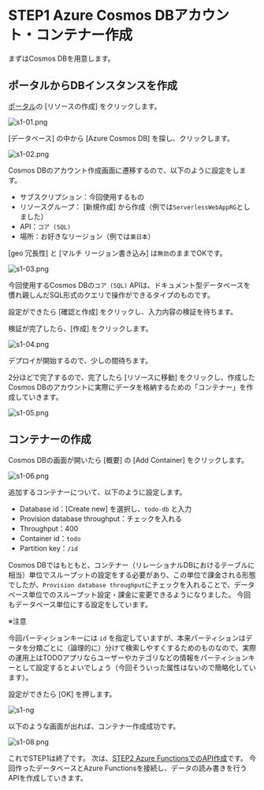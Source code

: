 # STEP1 Azure Cosmos DBアカウント・コンテナー作成
まずはCosmos DBを用意します。

## ポータルからDBインスタンスを作成

[ポータル](https://portal.azure.com)の [リソースの作成] をクリックします。

![s1-01.png](images/s1-01.png)


[データベース] の中から [Azure Cosmos DB] を探し、クリックします。

![s1-02.png](images/s1-02.png)

Cosmos DBのアカウント作成画面に遷移するので、以下のように設定をします。

- サブスクリプション：今回使用するもの
- リソースグループ： [新規作成] から作成（例では`ServerlessWebAppRG`としました）
- API：`コア (SQL)`
- 場所：お好きなリージョン（例では`東日本`）

[geo 冗長性] と [マルチ リージョン書き込み] は`無効`のままでOKです。

![s1-03.png](images/s1-03.png)

今回使用するCosmos DBの`コア (SQL)` APIは、ドキュメント型データベースを慣れ親しんだSQL形式のクエリで操作ができるタイプのものです。

設定ができたら [確認と作成] をクリックし、入力内容の検証を待ちます。

検証が完了したら、[作成] をクリックします。

![s1-04.png](images/s1-04.png)

デプロイが開始するので、少しの間待ちます。

2分ほどで完了するので、完了したら [リソースに移動] をクリックし、作成したCosmos DBのアカウントに実際にデータを格納するための「コンテナー」を作成していきます。

![s1-05.png](images/s1-05.png)

## コンテナーの作成

Cosmos DBの画面が開いたら [概要] の [Add Container] をクリックします。

![s1-06.png](images/s1-06.png)

追加するコンテナーについて、以下のように設定します。

- Database id：[Create new] を選択し、`todo-db` と入力
- Provision database throughput：チェックを入れる
- Throughput：400
- Container id：`todo`
- Partition key：`/id`

Cosmos DBではもともと、コンテナー（リレーショナルDBにおけるテーブルに相当）単位でスループットの設定をする必要があり、この単位で課金される形態でしたが、`Provision database throughput`にチェックを入れることで、データベース単位でのスループット設定・課金に変更できるようになりました。
今回もデータベース単位にする設定をしています。

※注意

今回パーティションキーには `id` を指定していますが、本来パーティションはデータを分類ごとに（論理的に）分けて検索しやすくするためのものなので、実際の運用上はTODOアプリならユーザーやカテゴリなどの情報をパーティションキーとして設定するとよいでしょう（今回そういった属性はないので簡略化しています）。

設定ができたら [OK] を押します。


![s1-ng](images/s1-07.png)

以下のような画面が出れば、コンテナー作成成功です。

![s1-08.png](images/s1-08.png)

これでSTEP1は終了です。
次は、[STEP2 Azure FunctionsでのAPI作成](../step2-functionapp/README.md)です。
今回作ったデータベースとAzure Functionsを接続し、データの読み書きを行うAPIを作成していきます。
